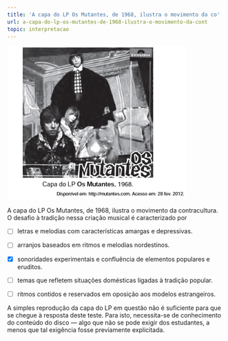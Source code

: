 ```yaml
---
title: 'A capa do LP Os Mutantes, de 1968, ilustra o movimento da co'
url: a-capa-do-lp-os-mutantes-de-1968-ilustra-o-movimento-da-cont
topic: interpretacao
---
```



![](46a138a8-e2b4-fa88-e2fd-2cf65bfc7ed5.png)

A capa do LP Os Mutantes, de 1968, ilustra o movimento da contracultura. O desafio à tradição nessa criação musical é caracterizado por



- [ ] letras e melodias com características amargas e depressivas.
- [ ] arranjos baseados em ritmos e melodias nordestinos.
- [x] sonoridades experimentais e confluência de elementos populares e eruditos.
- [ ] temas que refletem situações domésticas ligadas à tradição popular.
- [ ] ritmos contidos e reservados em oposição aos modelos estrangeiros.


A simples reprodução da capa do LP em questão não é suficiente para que se chegue à resposta deste teste. Para isto, necessita-se de conhecimento do conteúdo do disco — algo que não se pode exigir dos estudantes, a menos que tal exigência fosse previamente explicitada.
